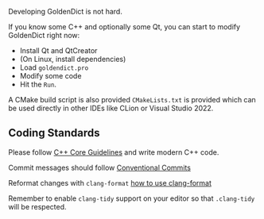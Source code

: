 Developing GoldenDict is not hard.

If you know some C++ and optionally some Qt, you can start to modify GoldenDict right now:

* Install Qt and QtCreator
* (On Linux, install dependencies)
* Load `goldendict.pro`
* Modify some code
* Hit the `Run`.

A CMake build script is also provided `CMakeLists.txt` is provided which can be used directly in other IDEs like CLion or Visual Studio 2022.

## Coding Standards

Please follow [C++ Core Guidelines](https://isocpp.github.io/CppCoreGuidelines/CppCoreGuidelines) and write modern C++ code.

Commit messages should follow [Conventional Commits](https://www.conventionalcommits.org)

Reformat changes with `clang-format` [how to use clang-format](https://github.com/xiaoyifang/goldendict/blob/staged/howto/how%20to%20use%20.clang-format%20to%20format%20the%20code.md)

Remember to enable `clang-tidy` support on your editor so that `.clang-tidy` will be respected.